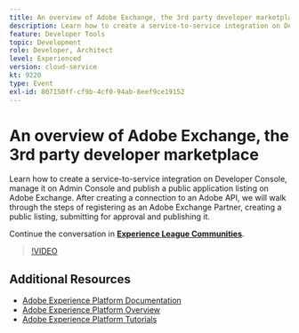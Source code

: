 ```yaml
---
title: An overview of Adobe Exchange, the 3rd party developer marketplace
description: Learn how to create a service-to-service integration on Developer Console, manage it on Admin Console and publish a public application listing on Adobe Exchange. After creating a connection to an Adobe API, we will walk through the steps of registering as an Adobe Exchange Partner, creating a public listing, submitting for approval and publishing it.
feature: Developer Tools
topic: Development
role: Developer, Architect
level: Experienced
version: cloud-service
kt: 9220
type: Event
exl-id: 807150ff-cf9b-4cf0-94ab-8eef9ce19152
---
```

# An overview of Adobe Exchange, the 3rd party developer marketplace

Learn how to create a service-to-service integration on Developer Console, manage it on Admin Console and publish a public application listing on Adobe Exchange. After creating a connection to an Adobe API, we will walk through the steps of registering as an Adobe Exchange Partner, creating a public listing, submitting for approval and publishing it.

Continue the conversation in **[Experience League Communities](https://adobe.ly/3ooiltm)**.

>[!VIDEO](https://video.tv.adobe.com/v/337841/?quality=12&learn=on&hidetitle=true)

## Additional Resources

- [Adobe Experience Platform Documentation](https://experienceleague.adobe.com/docs/experience-platform.html)
- [Adobe Experience Platform Overview](https://experienceleague.adobe.com/docs/experience-platform/landing/home.html)
- [Adobe Experience Platform Tutorials](https://experienceleague.adobe.com/docs/platform-learn/tutorials/overview.html?lang=en)
